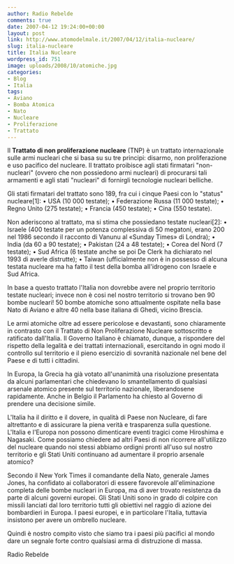 ```yaml
---
author: Radio Rebelde
comments: true
date: 2007-04-12 19:24:00+00:00
layout: post
link: http://www.atomodelmale.it/2007/04/12/italia-nucleare/
slug: italia-nucleare
title: Italia Nucleare
wordpress_id: 751
image: uploads/2008/10/atomiche.jpg
categories:
- Blog
- Italia
tags:
- Aviano
- Bomba Atomica
- Nato
- Nucleare
- Proliferazione
- Trattato
---
```


Il **Trattato di non proliferazione nucleare** (TNP) è un trattato internazionale sulle armi nucleari che si basa su su tre principi: disarmo, non proliferazione e uso pacifico del nucleare. Il trattato proibisce agli stati firmatari "non-nucleari" (ovvero che non possiedono armi nucleari) di procurarsi tali armamenti e agli stati "nucleari" di fornirgli tecnologie nucleari belliche.

Gli stati firmatari del trattato sono 189, fra cui i cinque Paesi con lo "status" nucleare[1]:
• USA (10 000 testate);
• Federazione Russa (11 000 testate);
• Regno Unito (275 testate);
• Francia (450 testate);
• Cina (550 testate).

Non aderiscono al trattato, ma si stima che possiedano testate nucleari[2]:
• Israele (400 testate per un potenza complessiva di 50 megatoni, erano 200 nel 1986 secondo il racconto di Vanunu al «Sunday Times» di Londra);
• India (da 60 a 90 testate);
• Pakistan (24 a 48 testate);
• Corea del Nord (7 testate);
• Sud Africa (6 testate anche se poi De Clerk ha dichiarato nel 1993 di averle distrutte);
• Taiwan (ufficialmente non è in possesso di alcuna testata nucleare ma ha fatto il test della bomba all'idrogeno con Israele e Sud Africa.

In base a questo trattato l'Italia non dovrebbe avere nel proprio territorio testate nucleari; invece non è cosi nel nostro territorio si trovano ben 90 bombe nucleari! 50 bombe atomiche sono attualmente ospitate nella base Nato di Aviano e altre 40 nella base italiana di Ghedi, vicino Brescia.

Le armi atomiche oltre ad essere pericolose e devastanti, sono chiaramente in contrasto con il Trattato di Non Proliferazione Nucleare sottoscritto e ratificato dall'Italia. Il Governo Italiano è chiamato, dunque, a rispondere del rispetto della legalità e dei trattati internazionali, esercitando in ogni modo il controllo sul territorio e il pieno esercizio di sovranità nazionale nel bene del Paese e di tutti i cittadini.

In Europa, la Grecia ha già votato all'unanimità una risoluzione presentata da alcuni parlamentari che chiedevano lo smantellamento di qualsiasi arsenale atomico presente sul territorio nazionale, liberandosene rapidamente. Anche in Belgio il Parlamento ha chiesto al Governo di prendere una decisione simile.

L'Italia ha il diritto e il dovere, in qualità di Paese non Nucleare, di fare altrettanto e di assicurare la piena verità e trasparenza sulla questione. L'Italia e l'Europa non possono dimenticare eventi tragici come Hiroshima e Nagasaki. Come possiamo chiedere ad altri Paesi di non ricorrere all'utilizzo del nucleare quando noi stessi abbiamo ordigni pronti all'uso sul nostro territorio e gli Stati Uniti continuano ad aumentare il proprio arsenale atomico?

Secondo il New York Times il comandante della Nato, generale James Jones, ha confidato ai collaboratori di essere favorevole all'eliminazione completa delle bombe nucleari in Europa, ma di aver trovato resistenza da parte di alcuni governi europei. Gli Stati Uniti sono in grado di colpire con missili lanciati dal loro territorio tutti gli obiettivi nel raggio di azione dei bombardieri in Europa. I paesi europei, e in particolare l'Italia, tuttavia insistono per avere un ombrello nucleare.

Quindi è nostro compito visto che siamo tra i paesi più pacifici al mondo dare un segnale forte contro qualsiasi arma di distruzione di massa.

Radio Rebelde
